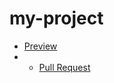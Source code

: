 # my-project
 - [Preview](https://github.com/Kostya7337/my-project/)
 - - [Pull Request](https://github.com/Kostya7337/my-project/pull/1/files)
